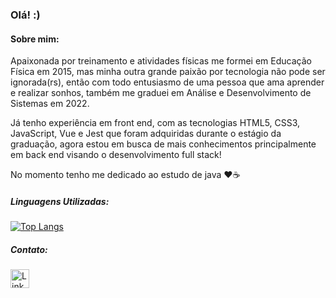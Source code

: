 ### Olá! :) 
    
#### Sobre mim:

Apaixonada por treinamento e atividades físicas me formei em Educação Física em 2015, mas minha outra grande paixão por tecnologia não pode ser ignorada(rs), então com todo entusiasmo de uma pessoa que ama aprender e realizar sonhos, também me graduei em Análise e Desenvolvimento de Sistemas em 2022.


Já tenho experiência em front end, com as tecnologias HTML5, CSS3, JavaScript, Vue e Jest que foram adquiridas durante o estágio da graduação, agora estou em busca de mais conhecimentos principalmente em back end visando o desenvolvimento full stack! 


No momento tenho me dedicado ao estudo de java :hearts::coffee: 

##### Linguagens Utilizadas:

[![Top Langs](https://github-readme-stats.vercel.app/api/top-langs/?username=lucimararocha872&layout=compact)](https://github.com/anuraghazra/github-readme-stats)

##### Contato:

[<img src='https://img.shields.io/badge/LinkedIn-0077B5?style=for-the-badge&logo=linkedin&logoColor=white' alt='Linkedin' height='30'>](https://www.linkedin.com/in/lucimararocha872/)

<!--
**Lucimararocha872/Lucimararocha872** is a ✨ _special_ ✨ repository because its `README.md` (this file) appears on your GitHub profile.

Here are some ideas to get you started:

- 🔭 I’m currently working on ...
- 🌱 I’m currently learning ...
- 👯 I’m looking to collaborate on ...
- 🤔 I’m looking for help with ...
- 💬 Ask me about ...
- 📫 How to reach me: ...      
- 😄 Pronouns: ...
- ⚡ Fun fact: ...
-->
